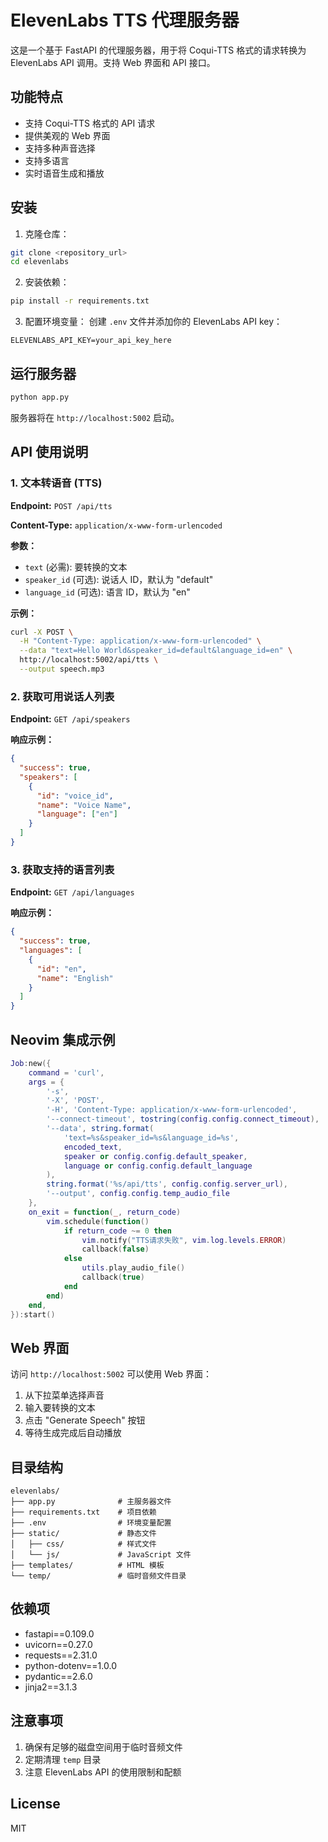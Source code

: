 # ElevenLabs TTS 代理服务器

这是一个基于 FastAPI 的代理服务器，用于将 Coqui-TTS 格式的请求转换为 ElevenLabs API 调用。支持 Web 界面和 API 接口。

## 功能特点

- 支持 Coqui-TTS 格式的 API 请求
- 提供美观的 Web 界面
- 支持多种声音选择
- 支持多语言
- 实时语音生成和播放

## 安装

1. 克隆仓库：
```bash
git clone <repository_url>
cd elevenlabs
```

2. 安装依赖：
```bash
pip install -r requirements.txt
```

3. 配置环境变量：
创建 `.env` 文件并添加你的 ElevenLabs API key：
```env
ELEVENLABS_API_KEY=your_api_key_here
```

## 运行服务器

```bash
python app.py
```

服务器将在 `http://localhost:5002` 启动。

## API 使用说明

### 1. 文本转语音 (TTS)

**Endpoint:** `POST /api/tts`

**Content-Type:** `application/x-www-form-urlencoded`

**参数：**
- `text` (必需): 要转换的文本
- `speaker_id` (可选): 说话人 ID，默认为 "default"
- `language_id` (可选): 语言 ID，默认为 "en"

**示例：**
```bash
curl -X POST \
  -H "Content-Type: application/x-www-form-urlencoded" \
  --data "text=Hello World&speaker_id=default&language_id=en" \
  http://localhost:5002/api/tts \
  --output speech.mp3
```

### 2. 获取可用说话人列表

**Endpoint:** `GET /api/speakers`

**响应示例：**
```json
{
  "success": true,
  "speakers": [
    {
      "id": "voice_id",
      "name": "Voice Name",
      "language": ["en"]
    }
  ]
}
```

### 3. 获取支持的语言列表

**Endpoint:** `GET /api/languages`

**响应示例：**
```json
{
  "success": true,
  "languages": [
    {
      "id": "en",
      "name": "English"
    }
  ]
}
```

## Neovim 集成示例

```lua
Job:new({
    command = 'curl',
    args = {
        '-s',
        '-X', 'POST',
        '-H', 'Content-Type: application/x-www-form-urlencoded',
        '--connect-timeout', tostring(config.config.connect_timeout),
        '--data', string.format(
            'text=%s&speaker_id=%s&language_id=%s',
            encoded_text,
            speaker or config.config.default_speaker,
            language or config.config.default_language
        ),
        string.format('%s/api/tts', config.config.server_url),
        '--output', config.config.temp_audio_file
    },
    on_exit = function(_, return_code)
        vim.schedule(function()
            if return_code ~= 0 then
                vim.notify("TTS请求失败", vim.log.levels.ERROR)
                callback(false)
            else
                utils.play_audio_file()
                callback(true)
            end
        end)
    end,
}):start()
```

## Web 界面

访问 `http://localhost:5002` 可以使用 Web 界面：

1. 从下拉菜单选择声音
2. 输入要转换的文本
3. 点击 "Generate Speech" 按钮
4. 等待生成完成后自动播放

## 目录结构

```
elevenlabs/
├── app.py              # 主服务器文件
├── requirements.txt    # 项目依赖
├── .env                # 环境变量配置
├── static/             # 静态文件
│   ├── css/            # 样式文件
│   └── js/             # JavaScript 文件
├── templates/          # HTML 模板
└── temp/               # 临时音频文件目录
```

## 依赖项

- fastapi==0.109.0
- uvicorn==0.27.0
- requests==2.31.0
- python-dotenv==1.0.0
- pydantic==2.6.0
- jinja2==3.1.3

## 注意事项

1. 确保有足够的磁盘空间用于临时音频文件
2. 定期清理 `temp` 目录
3. 注意 ElevenLabs API 的使用限制和配额

## License

MIT
